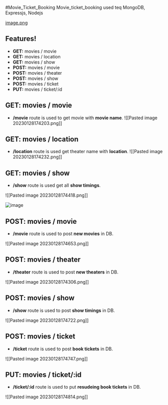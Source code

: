 #Movie_Ticket_Booking
Movie_ticket_booking used teq MongoDB, Expressjs, Nodejs

[image.png](https://github.com/VemulaPaavanaSaiKumar18/movie-ticket-booking/edit/main/Readme.md?raw=true)

## Features!

- **GET:** movies / movie
- **GET:** movies / location
- **GET:** movies / show
- **POST:** movies / movie
- **POST:** movies / theater
- **POST:** movies / show
- **POST:** movies / ticket
- **PUT:** movies / ticket/:id

## **GET:** movies / movie

- **/movie** route is used to get movie with **movie name**.
  ![[Pasted image 20230128174203.png]]

## **GET:** movies / location

- **/location** route is used get theater name with **location**.
  ![[Pasted image 20230128174232.png]]

## **GET:** movies / show

- **/show** route is used get all **show timings**.

![[Pasted image 20230128174418.png]]

![image](https://user-images.githubusercontent.com/73506478/215266869-0c52e849-1f30-4ac9-abac-4b76f75ae20a.png)

## **POST:** movies / movie

- **/movie** route is used to post **new movies** in DB.

![[Pasted image 20230128174653.png]]

## **POST:** movies / theater

- **/theater** route is used to post **new theaters** in DB.

![[Pasted image 20230128174306.png]]

## **POST:** movies / show

- **/show** route is used to post **show timings** in DB.

![[Pasted image 20230128174722.png]]

## **POST:** movies / ticket

- **/ticket** route is used to post **book tickets** in DB.

![[Pasted image 20230128174747.png]]

## **PUT:** movies / ticket/:id

- **/ticket/:id** route is used to put **resudeing book tickets** in DB.

![[Pasted image 20230128174814.png]]
